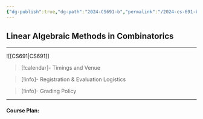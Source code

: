 ```yaml
---
{"dg-publish":true,"dg-path":"2024-CS691-b","permalink":"/2024-cs-691-b/","hide":true}
---
```



## Linear Algebraic Methods in Combinatorics
---


![[CS691\|CS691]]

> [!calendar]- Timings and Venue
> 
>
>

> [!info]- Registration & Evaluation Logistics
> 

> [!info]- Grading Policy
> 
>

---

#### Course Plan: 

